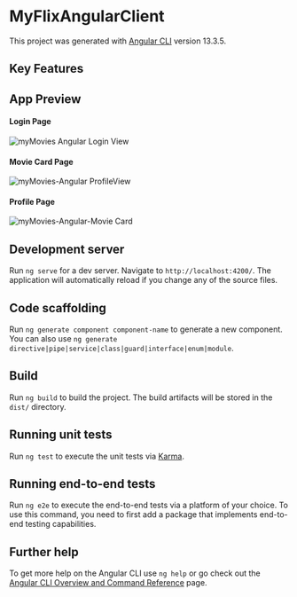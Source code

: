 # MyFlixAngularClient

This project was generated with [Angular CLI](https://github.com/angular/angular-cli) version 13.3.5.

## Key Features

## App Preview

#### Login Page

![myMovies Angular Login View](https://user-images.githubusercontent.com/91124224/169659072-78452192-a5d1-4df1-8928-ebb8c5f67926.png)

#### Movie Card Page

![myMovies-Angular ProfileView](https://user-images.githubusercontent.com/91124224/169659076-c8e68cf9-89a5-4683-8c2d-01392123fdef.png)

#### Profile Page

![myMovies-Angular-Movie Card](https://user-images.githubusercontent.com/91124224/169659081-8bc0a879-d8e3-422e-a79f-bc9df1737332.png)

## Development server

Run `ng serve` for a dev server. Navigate to `http://localhost:4200/`. The application will automatically reload if you change any of the source files.

## Code scaffolding

Run `ng generate component component-name` to generate a new component. You can also use `ng generate directive|pipe|service|class|guard|interface|enum|module`.

## Build

Run `ng build` to build the project. The build artifacts will be stored in the `dist/` directory.

## Running unit tests

Run `ng test` to execute the unit tests via [Karma](https://karma-runner.github.io).

## Running end-to-end tests

Run `ng e2e` to execute the end-to-end tests via a platform of your choice. To use this command, you need to first add a package that implements end-to-end testing capabilities.

## Further help

To get more help on the Angular CLI use `ng help` or go check out the [Angular CLI Overview and Command Reference](https://angular.io/cli) page.
